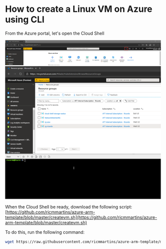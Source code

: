 # How to create a Linux VM on Azure using CLI

From the Azure portal, let's open the Cloud Shell

<img src=../az-cli/pictures/1.png>

<img src=../az-cli/pictures/2.png>

When the Cloud Shell be ready, download the following script: [https://github.com/ricmmartins/azure-arm-template/blob/master/createvm.sh](https://github.com/ricmmartins/azure-arm-template/blob/master/createvm.sh)

To do this, run the following command:

```bash
wget https://raw.githubusercontent.com/ricmmartins/azure-arm-template/master/createvm.sh
```

